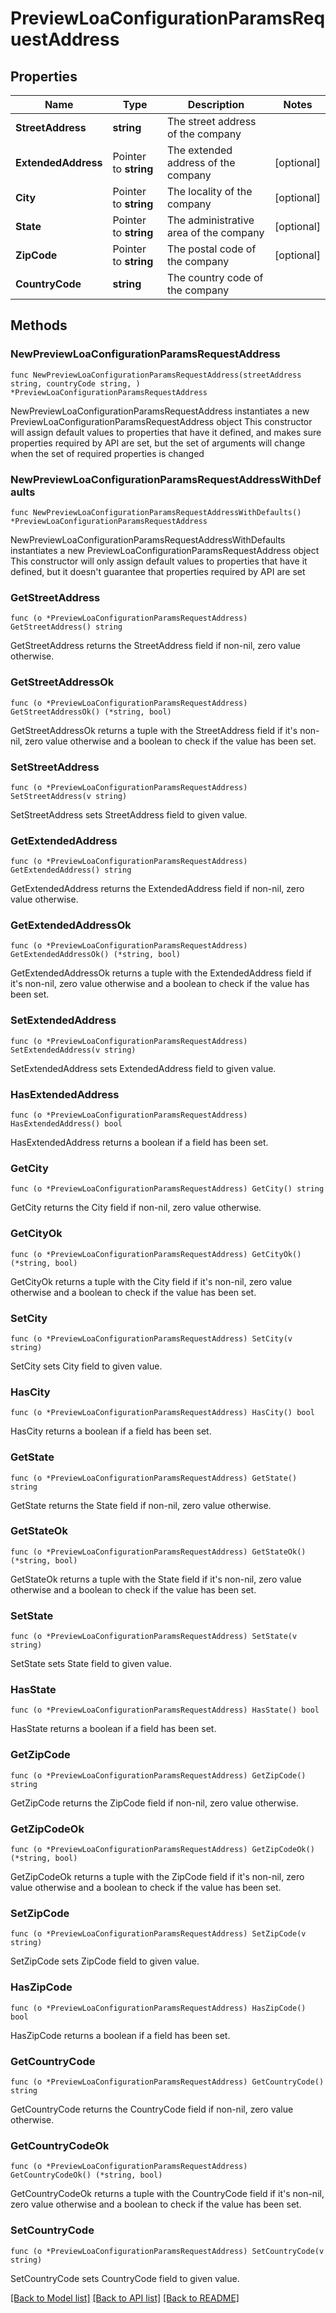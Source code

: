 # PreviewLoaConfigurationParamsRequestAddress

## Properties

Name | Type | Description | Notes
------------ | ------------- | ------------- | -------------
**StreetAddress** | **string** | The street address of the company | 
**ExtendedAddress** | Pointer to **string** | The extended address of the company | [optional] 
**City** | Pointer to **string** | The locality of the company | [optional] 
**State** | Pointer to **string** | The administrative area of the company | [optional] 
**ZipCode** | Pointer to **string** | The postal code of the company | [optional] 
**CountryCode** | **string** | The country code of the company | 

## Methods

### NewPreviewLoaConfigurationParamsRequestAddress

`func NewPreviewLoaConfigurationParamsRequestAddress(streetAddress string, countryCode string, ) *PreviewLoaConfigurationParamsRequestAddress`

NewPreviewLoaConfigurationParamsRequestAddress instantiates a new PreviewLoaConfigurationParamsRequestAddress object
This constructor will assign default values to properties that have it defined,
and makes sure properties required by API are set, but the set of arguments
will change when the set of required properties is changed

### NewPreviewLoaConfigurationParamsRequestAddressWithDefaults

`func NewPreviewLoaConfigurationParamsRequestAddressWithDefaults() *PreviewLoaConfigurationParamsRequestAddress`

NewPreviewLoaConfigurationParamsRequestAddressWithDefaults instantiates a new PreviewLoaConfigurationParamsRequestAddress object
This constructor will only assign default values to properties that have it defined,
but it doesn't guarantee that properties required by API are set

### GetStreetAddress

`func (o *PreviewLoaConfigurationParamsRequestAddress) GetStreetAddress() string`

GetStreetAddress returns the StreetAddress field if non-nil, zero value otherwise.

### GetStreetAddressOk

`func (o *PreviewLoaConfigurationParamsRequestAddress) GetStreetAddressOk() (*string, bool)`

GetStreetAddressOk returns a tuple with the StreetAddress field if it's non-nil, zero value otherwise
and a boolean to check if the value has been set.

### SetStreetAddress

`func (o *PreviewLoaConfigurationParamsRequestAddress) SetStreetAddress(v string)`

SetStreetAddress sets StreetAddress field to given value.


### GetExtendedAddress

`func (o *PreviewLoaConfigurationParamsRequestAddress) GetExtendedAddress() string`

GetExtendedAddress returns the ExtendedAddress field if non-nil, zero value otherwise.

### GetExtendedAddressOk

`func (o *PreviewLoaConfigurationParamsRequestAddress) GetExtendedAddressOk() (*string, bool)`

GetExtendedAddressOk returns a tuple with the ExtendedAddress field if it's non-nil, zero value otherwise
and a boolean to check if the value has been set.

### SetExtendedAddress

`func (o *PreviewLoaConfigurationParamsRequestAddress) SetExtendedAddress(v string)`

SetExtendedAddress sets ExtendedAddress field to given value.

### HasExtendedAddress

`func (o *PreviewLoaConfigurationParamsRequestAddress) HasExtendedAddress() bool`

HasExtendedAddress returns a boolean if a field has been set.

### GetCity

`func (o *PreviewLoaConfigurationParamsRequestAddress) GetCity() string`

GetCity returns the City field if non-nil, zero value otherwise.

### GetCityOk

`func (o *PreviewLoaConfigurationParamsRequestAddress) GetCityOk() (*string, bool)`

GetCityOk returns a tuple with the City field if it's non-nil, zero value otherwise
and a boolean to check if the value has been set.

### SetCity

`func (o *PreviewLoaConfigurationParamsRequestAddress) SetCity(v string)`

SetCity sets City field to given value.

### HasCity

`func (o *PreviewLoaConfigurationParamsRequestAddress) HasCity() bool`

HasCity returns a boolean if a field has been set.

### GetState

`func (o *PreviewLoaConfigurationParamsRequestAddress) GetState() string`

GetState returns the State field if non-nil, zero value otherwise.

### GetStateOk

`func (o *PreviewLoaConfigurationParamsRequestAddress) GetStateOk() (*string, bool)`

GetStateOk returns a tuple with the State field if it's non-nil, zero value otherwise
and a boolean to check if the value has been set.

### SetState

`func (o *PreviewLoaConfigurationParamsRequestAddress) SetState(v string)`

SetState sets State field to given value.

### HasState

`func (o *PreviewLoaConfigurationParamsRequestAddress) HasState() bool`

HasState returns a boolean if a field has been set.

### GetZipCode

`func (o *PreviewLoaConfigurationParamsRequestAddress) GetZipCode() string`

GetZipCode returns the ZipCode field if non-nil, zero value otherwise.

### GetZipCodeOk

`func (o *PreviewLoaConfigurationParamsRequestAddress) GetZipCodeOk() (*string, bool)`

GetZipCodeOk returns a tuple with the ZipCode field if it's non-nil, zero value otherwise
and a boolean to check if the value has been set.

### SetZipCode

`func (o *PreviewLoaConfigurationParamsRequestAddress) SetZipCode(v string)`

SetZipCode sets ZipCode field to given value.

### HasZipCode

`func (o *PreviewLoaConfigurationParamsRequestAddress) HasZipCode() bool`

HasZipCode returns a boolean if a field has been set.

### GetCountryCode

`func (o *PreviewLoaConfigurationParamsRequestAddress) GetCountryCode() string`

GetCountryCode returns the CountryCode field if non-nil, zero value otherwise.

### GetCountryCodeOk

`func (o *PreviewLoaConfigurationParamsRequestAddress) GetCountryCodeOk() (*string, bool)`

GetCountryCodeOk returns a tuple with the CountryCode field if it's non-nil, zero value otherwise
and a boolean to check if the value has been set.

### SetCountryCode

`func (o *PreviewLoaConfigurationParamsRequestAddress) SetCountryCode(v string)`

SetCountryCode sets CountryCode field to given value.



[[Back to Model list]](../README.md#documentation-for-models) [[Back to API list]](../README.md#documentation-for-api-endpoints) [[Back to README]](../README.md)


